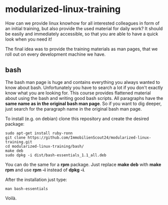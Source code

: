 modularized-linux-training
==========================
How can we provide linux knowhow for all interested colleagues in form of an initial training, but also provide the used material for daily work? It should be easily and immediately accessible, so that you are able to have a quick look when you need it!

The final idea was to provide the training materials as man pages, that we roll out on every development machine we have.

bash
----
The bash man page is huge and contains everything you always wanted to know about bash. Unfortunately you have to search a lot if you don't exactly know what you are looking for. This course provides flattened material about using the bash and writing good bash scripts. All paragraphs have the **same name as in the original bash man page**. So if you want to dig deeper, just search for the paragraph name in the original bash man page.

To install (e.g. on debian) clone this repository and create the desired package:

    sudo apt-get install ruby-ronn
    git clone https://github.com/ImmobilienScout24/modularized-linux-training.git
    cd modularized-linux-training/bash/
    make deb
    sudo dpkg -i dist/bash-essentials_1.1_all.deb
    
You can do the same for a **rpm** package. Just replace **make deb** with **make rpm** and use **rpm -i** instead of **dpkg -i**.

After the installation just type:

    man bash-essentials
    
Voilà.
